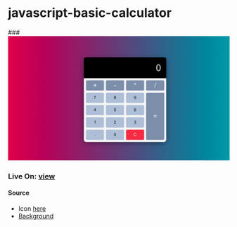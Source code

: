 # javascript-basic-calculator

###![Screenshot](./image/calculator.png)

### Live On: [view](https://sakilk130.github.io/javascript-basic-calculator/)

#### Source

- Icon [here](https://icons8.com/)
- [Background](https://uigradients.com/)
